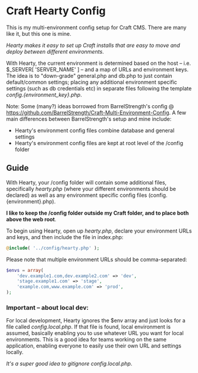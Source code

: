 # Craft Hearty Config

This is my multi-environment config setup for Craft CMS. There are many like it, but this one is mine.

*Hearty makes it easy to set up Craft installs that are easy to move and deploy between different environments*.

With Hearty, the current environment is determined based on the host – i.e. $_SERVER[ 'SERVER_NAME' ] – and a map of URLs and environment keys. The idea is to "down-grade" general.php and db.php to just contain default/common settings; placing any additional environment specific settings (such as db credentials etc) in separate files following the template *config.{environment_key}.php*.

Note: Some (many?) ideas borrowed from BarrelStrength's config @ https://github.com/BarrelStrength/Craft-Multi-Environment-Config. A few main differences between BarrelStrength's setup and mine include:

- Hearty's environment config files combine database and general settings
- Hearty's environment config files are kept at root level of the /config folder

## Guide

With Hearty, your /config folder will contain some additional files, specifically *hearty.php* (where your different environments should be declared) as well as any environment specific config files (config.{environment}.php).

**I like to keep the /config folder outside my Craft folder, and to place both above the web root**.

To begin using Hearty, open up *hearty.php*, declare your environment URLs and keys, and then include the file in index.php:

```php
@include( '../config/hearty.php' );
```

Please note that multiple environment URLs should be comma-separated:

```php
$envs = array(
    'dev.example1.com,dev.example2.com' => 'dev',
    'stage.example1.com' => 'stage',
    'example.com,www.example.com' => 'prod',
);
```

### Important – about local dev:

For local development, Hearty ignores the $env array and just looks for a file called *config.local.php*. If that file is found, local environment is assumed, basically enabling you to use whatever URL you want for local environments. This is a good idea for teams working on the same application, enabling everyone to easily use their own URL and settings locally.

*It's a super good idea to gitignore config.local.php*.







